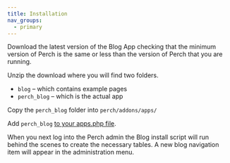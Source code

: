 ```yaml
---
title: Installation
nav_groups:
  - primary
---
```


Download the latest version of the Blog App checking that the minimum version of Perch is the same or less than the version of Perch that you are running.

Unzip the download where you will find two folders.

-   `blog` – which contains example pages
-   `perch_blog` – which is the actual app

Copy the `perch_blog` folder into `perch/addons/apps/`

Add `perch_blog` [to your apps.php file](/docs/installing-perch/installing-apps/).

When you next log into the Perch admin the Blog install script will run behind the scenes to create the necessary tables. A new blog navigation item will appear in the administration menu.
